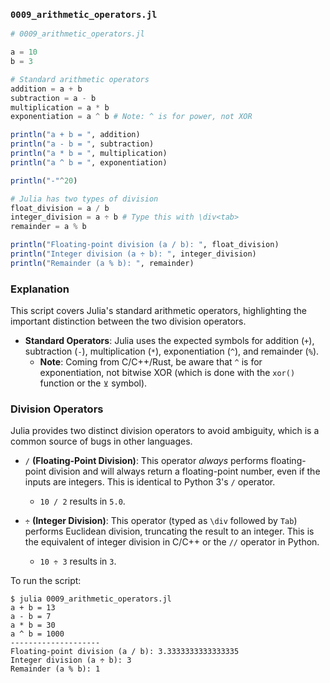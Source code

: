 ### `0009_arithmetic_operators.jl`

```julia
# 0009_arithmetic_operators.jl

a = 10
b = 3

# Standard arithmetic operators
addition = a + b
subtraction = a - b
multiplication = a * b
exponentiation = a ^ b # Note: ^ is for power, not XOR

println("a + b = ", addition)
println("a - b = ", subtraction)
println("a * b = ", multiplication)
println("a ^ b = ", exponentiation)

println("-"^20)

# Julia has two types of division
float_division = a / b
integer_division = a ÷ b # Type this with \div<tab>
remainder = a % b

println("Floating-point division (a / b): ", float_division)
println("Integer division (a ÷ b): ", integer_division)
println("Remainder (a % b): ", remainder)
```

### Explanation

This script covers Julia's standard arithmetic operators, highlighting the important distinction between the two division operators.

  * **Standard Operators**: Julia uses the expected symbols for addition (`+`), subtraction (`-`), multiplication (`*`), exponentiation (`^`), and remainder (`%`).
      * **Note**: Coming from C/C++/Rust, be aware that `^` is for exponentiation, not bitwise XOR (which is done with the `xor()` function or the `⊻` symbol).

### Division Operators

Julia provides two distinct division operators to avoid ambiguity, which is a common source of bugs in other languages.

  * `/` **(Floating-Point Division)**: This operator *always* performs floating-point division and will always return a floating-point number, even if the inputs are integers. This is identical to Python 3's `/` operator.

      * `10 / 2` results in `5.0`.

  * `÷` **(Integer Division)**: This operator (typed as `\div` followed by `Tab`) performs Euclidean division, truncating the result to an integer. This is the equivalent of integer division in C/C++ or the `//` operator in Python.

      * `10 ÷ 3` results in `3`.

To run the script:

```shell
$ julia 0009_arithmetic_operators.jl
a + b = 13
a - b = 7
a * b = 30
a ^ b = 1000
--------------------
Floating-point division (a / b): 3.3333333333333335
Integer division (a ÷ b): 3
Remainder (a % b): 1
```